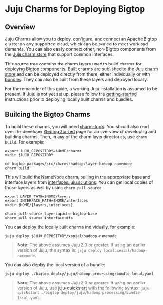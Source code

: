 <!--
  Licensed to the Apache Software Foundation (ASF) under one or more
  contributor license agreements.  See the NOTICE file distributed with
  this work for additional information regarding copyright ownership.
  The ASF licenses this file to You under the Apache License, Version 2.0
  (the "License"); you may not use this file except in compliance with
  the License.  You may obtain a copy of the License at

       http://www.apache.org/licenses/LICENSE-2.0

  Unless required by applicable law or agreed to in writing, software
  distributed under the License is distributed on an "AS IS" BASIS,
  WITHOUT WARRANTIES OR CONDITIONS OF ANY KIND, either express or implied.
  See the License for the specific language governing permissions and
  limitations under the License.
-->
# Juju Charms for Deploying Bigtop

## Overview

Juju Charms allow you to deploy, configure, and connect an Apache Bigtop cluster
on any supported cloud, which can be scaled to meet workload demands. You can
also easily connect other, non-Bigtop components from the [Juju charm store][]
that support common interfaces.

This source tree contains the charm layers used to build charms for deploying
Bigtop components.  Built charms are published to the [Juju charm store][]
and can be deployed directly from there, either individually or with
[bundles][]. They can also be built from these layers and deployed locally.

For the remainder of this guide, a working Juju installation is assumed to be
present. If Juju is not yet set up, please follow the [getting-started][]
instructions prior to deploying locally built charms and bundles.

[Juju charm store]: https://jujucharms.com/
[bundles]: https://jujucharms.com/hadoop-processing
[getting-started]: https://jujucharms.com/docs/stable/getting-started


## Building the Bigtop Charms

To build these charms, you will need [charm-tools][]. You should also read
over the developer [Getting Started][] page for an overview of developing and
building charms. Then, in any of the charm layer directories, use `charm build`.
For example:

    export JUJU_REPOSITORY=$HOME/charms
    mkdir $JUJU_REPOSITORY

    cd bigtop-packages/src/charms/hadoop/layer-hadoop-namenode
    charm build

This will build the NameNode charm, pulling in the appropriate base and
interface layers from [interfaces.juju.solutions][].  You can get local copies
of those layers as well by using `charm pull-source`:

    export LAYER_PATH=$HOME/layers
    export INTERFACE_PATH=$HOME/interfaces
    mkdir $HOME/{layers,interfaces}

    charm pull-source layer:apache-bigtop-base
    charm pull-source interface:dfs

You can deploy the locally built charms individually, for example:

    juju deploy $JUJU_REPOSITORY/xenial/hadoop-namenode

> **Note**: The above assumes Juju 2.0 or greater. If using an earlier version
of Juju, the syntax is: `juju deploy local:xenial/hadoop-namenode`.

You can also deploy the local version of a bundle:

    juju deploy ./bigtop-deploy/juju/hadoop-processing/bundle-local.yaml

> **Note**: The above assumes Juju 2.0 or greater. If using an earlier version
of Juju, use [juju-quickstart][] with the following syntax: `juju quickstart
./bigtop-deploy/juju/hadoop-processing/bundle-local.yaml`.

[charm-tools]: https://jujucharms.com/docs/stable/tools-charm-tools
[Getting Started]: https://jujucharms.com/docs/stable/developer-getting-started
[interfaces.juju.solutions]: http://interfaces.juju.solutions/
[juju-quickstart]: https://launchpad.net/juju-quickstart
